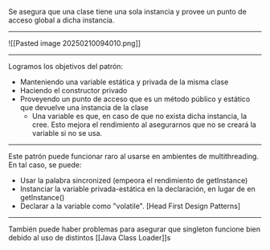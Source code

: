 Se asegura que una clase tiene una sola instancia y provee un punto de acceso global a dicha instancia.
***
![[Pasted image 20250210094010.png]]
***
Logramos los objetivos del patrón:
- Manteniendo una variable estática y privada de la misma clase
- Haciendo el constructor privado
- Proveyendo un punto de acceso que es un método público y estático que devuelve una instancia de la clase
	- Una variable es que, en caso de que no exista dicha instancia, la cree. Esto mejora el rendimiento al asegurarnos que no se creará la variable si no se usa.
***
Este patrón puede funcionar raro al usarse en ambientes de multithreading.
En tal caso, se puede:
- Usar la palabra sincronized (empeora el rendimiento de getInstance)
- Instanciar la variable privada-estática en la declaración, en lugar de en getInstance()
- Declarar a la variable como "volatile".
[Head First Design Patterns]
***
También puede haber problemas para asegurar que singleton funcione bien debido al uso de distintos [[Java Class Loader]]s